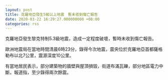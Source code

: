 ```yaml
---
layout: post
title: 克羅地亞發生5級以上地震　暫未收到傷亡報告
date: 2020-03-22 16:29:27.000000000 +08:00
categories: rss
---
```


克羅地亞發生黎克特制5.3級地震，造成一定程度破壞，暫時未收到傷亡報告。

歐洲地震局在當地時間清晨6時23分，錄得今次地震，震央位於克羅地亞首都薩格勒布以北7公里，震源深度10公里。

有當地居民表示，部分建築物的牆壁與屋頂損毀，街道布滿瓦礫，部分地區電力中斷。報道指，至少錄得兩次餘震。
